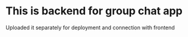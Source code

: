 # This is backend for group chat app 
Uploaded it separately for deployment and connection with frontend
